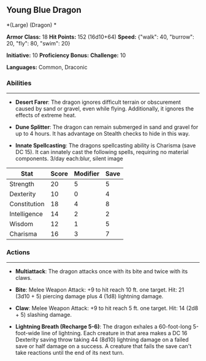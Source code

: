 ## Young Blue Dragon
*(Large) (Dragon) *

**Armor Class:** 18
**Hit Points:** 152 (16d10+64)
**Speed:** {"walk": 40, "burrow": 20, "fly": 80, "swim": 20}

**Initiative:** 10
**Proficiency Bonus:**
**Challenge:** 10

**Languages:** Common, Draconic

### Abilities
 --- 
- **Desert Farer**: The dragon ignores difficult terrain or obscurement caused by sand or gravel, even while flying. Additionally, it ignores the effects of extreme heat.

- **Dune Splitter**: The dragon can remain submerged in sand and gravel for up to 4 hours. It has advantage on Stealth checks to hide in this way.

- **Innate Spellcasting**: The dragons spellcasting ability is Charisma (save DC 15). It can innately cast the following spells, requiring no material components. 3/day each:blur, silent image



| Stat | Score | Modifier | Save |
| ---- | ---- | ---- | ---- |
| Strength | 20 | 5 | 5 |
| Dexterity | 10 | 0 | 4 |
| Constitution | 18 | 4 | 8 |
| Intelligence | 14 | 2 | 2 |
| Wisdom | 12 | 1 | 5 |
| Charisma | 16 | 3 | 7 |

### Actions
 --- 
- **Multiattack**: The dragon attacks once with its bite and twice with its claws.

- **Bite**: Melee Weapon Attack: +9 to hit  reach 10 ft.  one target. Hit: 21 (3d10 + 5) piercing damage plus 4 (1d8) lightning damage.

- **Claw**: Melee Weapon Attack: +9 to hit  reach 5 ft.  one target. Hit: 14 (2d8 + 5) slashing damage.

- **Lightning Breath (Recharge 5-6)**: The dragon exhales a 60-foot-long  5-foot-wide line of lightning. Each creature in that area makes a DC 16 Dexterity saving throw  taking 44 (8d10) lightning damage on a failed save or half damage on a success. A creature that fails the save can't take reactions until the end of its next turn.

